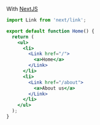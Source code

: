 With <a href="https://nextjs.org/docs/api-reference/next/link">NextJS</a>

```jsx
import Link from 'next/link';

export default function Home() {
  return (
    <ul>
      <li>
        <Link href="/">
          <a>Home</a>
        </Link>
      </li>
      <li>
        <Link href="/about">
          <a>About us</a>
        </Link>
      </li>
    </ul>
  );
}
```
